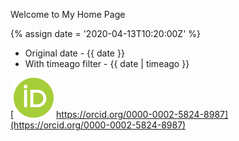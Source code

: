 ---
---

Welcome to My Home Page

{% assign date = '2020-04-13T10:20:00Z' %}

- Original date - {{ date }}
- With timeago filter - {{ date | timeago }}

[![ORCID iD](/assets/img/ORCID-iD_icon_vector.svg)
https://orcid.org/0000-0002-5824-8987](https://orcid.org/0000-0002-5824-8987)

